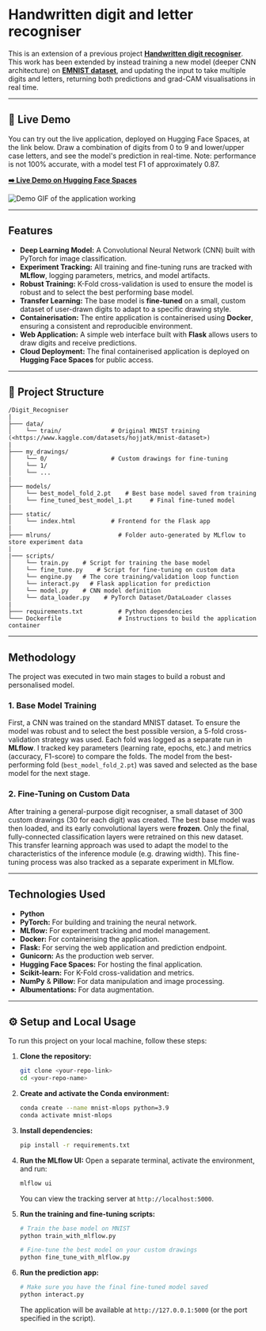 # Handwritten digit and letter recogniser

This is an extension of a previous project **[Handwritten digit recogniser](https://github.com/muanderson/Handwritten-digit-recogniser])**. This work has been extended by instead training a new model (deeper CNN architecture) on **[EMNIST dataset](https://www.kaggle.com/datasets/crawford/emnist])**, and updating the input to take multiple digits and letters, returning both predictions and grad-CAM visualisations in real time.

---

## 🚀 Live Demo

You can try out the live application, deployed on Hugging Face Spaces, at the link below. Draw a combination of digits from 0 to 9 and lower/upper case letters, and see the model's prediction in real-time. Note: performance is not 100% accurate, with a model test F1 of approximately 0.87.

**[➡️ Live Demo on Hugging Face Spaces](https://huggingface.co/spaces/muanderson/emnist-recogniser)**

![Demo GIF of the application working](demo.gif)

---

## Features

* **Deep Learning Model:** A Convolutional Neural Network (CNN) built with PyTorch for image classification.
* **Experiment Tracking:** All training and fine-tuning runs are tracked with **MLflow**, logging parameters, metrics, and model artifacts.
* **Robust Training:** K-Fold cross-validation is used to ensure the model is robust and to select the best performing base model.
* **Transfer Learning:** The base model is **fine-tuned** on a small, custom dataset of user-drawn digits to adapt to a specific drawing style.
* **Containerisation:** The entire application is containerised using **Docker**, ensuring a consistent and reproducible environment.
* **Web Application:** A simple web interface built with **Flask** allows users to draw digits and receive predictions.
* **Cloud Deployment:** The final containerised application is deployed on **Hugging Face Spaces** for public access.

---

## 📂 Project Structure

```
/Digit_Recogniser
|
├─── data/
│    └── train/              # Original MNIST training (<https://www.kaggle.com/datasets/hojjatk/mnist-dataset>)
|
├─── my_drawings/
│    └── 0/                  # Custom drawings for fine-tuning
│    └── 1/
│    └── ...
|
├─── models/
│    └── best_model_fold_2.pt    # Best base model saved from training
│    └── fine_tuned_best_model_1.pt     # Final fine-tuned model
|
├─── static/
│    └── index.html          # Frontend for the Flask app
|
├─── mlruns/                   # Folder auto-generated by MLflow to store experiment data
|       
|─── scripts/
│    └── train.py    # Script for training the base model
│    └── fine_tune.py    # Script for fine-tuning on custom data
│    └── engine.py   # The core training/validation loop function
│    └── interact.py   # Flask application for prediction
│    └── model.py    # CNN model definition
│    └── data_loader.py    # PyTorch Dataset/DataLoader classes
|
├─── requirements.txt          # Python dependencies
└─── Dockerfile                # Instructions to build the application container
```

---

## Methodology

The project was executed in two main stages to build a robust and personalised model.

### 1. Base Model Training

First, a CNN was trained on the standard MNIST dataset. To ensure the model was robust and to select the best possible version, a 5-fold cross-validation strategy was used. Each fold was logged as a separate run in **MLflow**. I tracked key parameters (learning rate, epochs, etc.) and metrics (accuracy, F1-score) to compare the folds. The model from the best-performing fold (`best_model_fold_2.pt`) was saved and selected as the base model for the next stage.

### 2. Fine-Tuning on Custom Data

After training a general-purpose digit recogniser, a small dataset of 300 custom drawings (30 for each digit) was created. The best base model was then loaded, and its early convolutional layers were **frozen**. Only the final, fully-connected classification layers were retrained on this new dataset. This transfer learning approach was used to adapt the model to the characteristics of the inference module (e.g. drawing width). This fine-tuning process was also tracked as a separate experiment in MLflow.

---

## Technologies Used

* **Python**
* **PyTorch:** For building and training the neural network.
* **MLflow:** For experiment tracking and model management.
* **Docker:** For containerising the application.
* **Flask:** For serving the web application and prediction endpoint.
* **Gunicorn:** As the production web server.
* **Hugging Face Spaces:** For hosting the final application.
* **Scikit-learn:** For K-Fold cross-validation and metrics.
* **NumPy** & **Pillow:** For data manipulation and image processing.
* **Albumentations:** For data augmentation.

---

## ⚙️ Setup and Local Usage

To run this project on your local machine, follow these steps:

1.  **Clone the repository:**
    ```bash
    git clone <your-repo-link>
    cd <your-repo-name>
    ```

2.  **Create and activate the Conda environment:**
    ```bash
    conda create --name mnist-mlops python=3.9
    conda activate mnist-mlops
    ```

3.  **Install dependencies:**
    ```bash
    pip install -r requirements.txt
    ```

4.  **Run the MLflow UI:** Open a separate terminal, activate the environment, and run:
    ```bash
    mlflow ui
    ```
    You can view the tracking server at `http://localhost:5000`.

5.  **Run the training and fine-tuning scripts:**
    ```bash
    # Train the base model on MNIST
    python train_with_mlflow.py

    # Fine-tune the best model on your custom drawings
    python fine_tune_with_mlflow.py
    ```

6.  **Run the prediction app:**
    ```bash
    # Make sure you have the final fine-tuned model saved
    python interact.py
    ```
    The application will be available at `http://127.0.0.1:5000` (or the port specified in the script).

